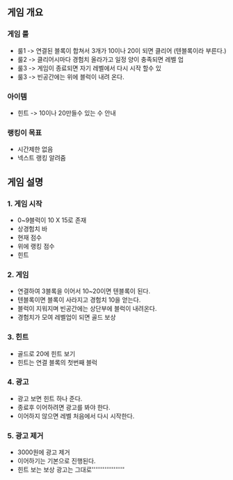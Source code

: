 ## 게임 개요
### 게임 룰
  - 룰1 -> 연결된 블록이 합쳐서 3개가 10이나 20이 되면 클리어 (텐블록이라 부른다.)
  - 룰2 -> 클리어시마다 경험치 올라가고 일정 양이 충족되면 레벨 업
  - 룰3 -> 게임이 종료되면 자기 레벨에서 다시 시작 할수 있
  - 룰3 -> 빈공간에는 위에 블럭이 내려 온다.

### 아이템
  - 힌트 -> 10이나 20만들수 있는 수 안내 
 
### 랭킹이 목표
  - 시간제한 없음 
  - 넥스트 랭킹 알려줌 

## 게임 설명
### 1. 게임 시작
  - 0~9블럭이 10 X 15로 존재
  - 상경험치 바
  - 현재 점수
  - 위에 랭킹 점수
  - 힌트

### 2. 게임 
  - 연결하여 3블록을 이어서 10~20이면 텐블록이 된다.
  - 텐블록이면 블록이 사라지고 경험치 10을 얻는다.
  - 블럭이 지워지며 빈공간에는 상단부에 블럭이 내려온다.
  - 경험치가 모여 레벨업이 되면 골드 보상   

### 3. 힌트
  - 골드로 20에 힌트 보기
  - 힌트는 연결 블록의 첫번째 블럭
   
### 4. 광고
  - 광고 보면 힌트 하나 준다.
  - 종료후 이어하려면 광고를 봐야 한다.
  - 이어하지 않으면 레벨 처음에서 다시 시작한다.

### 5. 광고 제거
  - 3000원에 광고 제거
  - 이어하기는 기본으로 진행된다.
  - 힌트 보는 보상 광고는 그대로''''''''''''''''''




































